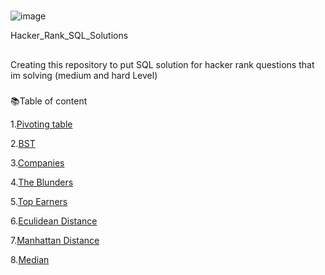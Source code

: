 # 
![image](https://github.com/DeepanRaju-exe/Hacker_Rank_SQL_Solutions/assets/68472546/d415fb65-7ea7-4644-a4b7-a7f7865acc1f)

Hacker_Rank_SQL_Solutions

##
Creating this repository to put SQL solution for hacker rank questions that im solving (medium and hard Level) 

###
📚Table of content

1.[Pivoting table](https://github.com/DeepanRaju-exe/Hacker_Rank_SQL_Solutions/blob/main/1.PivotOccupation.md)

2.[BST](https://github.com/DeepanRaju-exe/Hacker_Rank_SQL_Solutions/blob/main/2.BST.md)

3.[Companies](https://github.com/DeepanRaju-exe/Hacker_Rank_SQL_Solutions/blob/main/3.companies.md)

4.[The Blunders](https://github.com/DeepanRaju-exe/Hacker_Rank_SQL_Solutions/blob/main/4.The%20Blunder.md)

5.[Top Earners](https://github.com/DeepanRaju-exe/Hacker_Rank_SQL_Solutions/blob/main/5.TopEarners.md)

6.[Eculidean Distance](https://github.com/DeepanRaju-exe/Hacker_Rank_SQL_Solutions/blob/main/6.Euclidean%20Distance.md)

7.[Manhattan Distance](https://github.com/DeepanRaju-exe/Hacker_Rank_SQL_Solutions/blob/main/7.Manhattan%20Distance.md)

8.[Median](https://github.com/DeepanRaju-exe/Hacker_Rank_SQL_Solutions/blob/main/8.Median.md)
